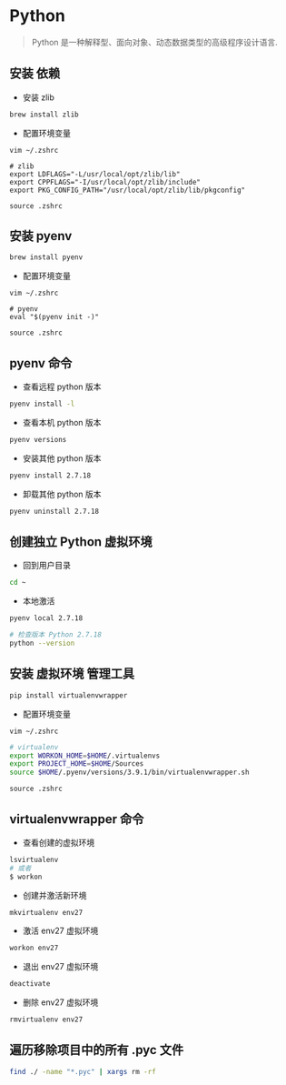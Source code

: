 # Python

> Python 是一种解释型、面向对象、动态数据类型的高级程序设计语言.

## 安装 依赖

* 安装 zlib

```bash
brew install zlib
```

* 配置环境变量

`vim ~/.zshrc`

```vim
# zlib
export LDFLAGS="-L/usr/local/opt/zlib/lib"
export CPPFLAGS="-I/usr/local/opt/zlib/include"
export PKG_CONFIG_PATH="/usr/local/opt/zlib/lib/pkgconfig"
```

`source .zshrc`

## 安装 pyenv

```bash
brew install pyenv
```

* 配置环境变量

`vim ~/.zshrc`

```vim
# pyenv
eval "$(pyenv init -)"
```

`source .zshrc`

## pyenv 命令

* 查看远程 python 版本

```bash
pyenv install -l
```

* 查看本机 python 版本

```bash
pyenv versions
```

* 安装其他 python 版本

```bash
pyenv install 2.7.18
```

* 卸载其他 python 版本

```bash
pyenv uninstall 2.7.18
```

## 创建独立 Python 虚拟环境

* 回到用户目录

```bash
cd ~
```

* 本地激活

```bash
pyenv local 2.7.18
```

```bash
# 检查版本 Python 2.7.18
python --version
```

## 安装 虚拟环境 管理工具

```bash
pip install virtualenvwrapper
```

* 配置环境变量

`vim ~/.zshrc`

```bash
# virtualenv
export WORKON_HOME=$HOME/.virtualenvs
export PROJECT_HOME=$HOME/Sources
source $HOME/.pyenv/versions/3.9.1/bin/virtualenvwrapper.sh
```

`source .zshrc`

## virtualenvwrapper 命令

* 查看创建的虚拟环境

```bash
lsvirtualenv
# 或者
$ workon
```

* 创建并激活新环境

```bash
mkvirtualenv env27
```

* 激活 env27 虚拟环境

```bash
workon env27
```

* 退出 env27 虚拟环境

```bash
deactivate
```

* 删除 env27 虚拟环境

```bash
rmvirtualenv env27
```

## 遍历移除项目中的所有 .pyc 文件

```bash
find ./ -name "*.pyc" | xargs rm -rf
```